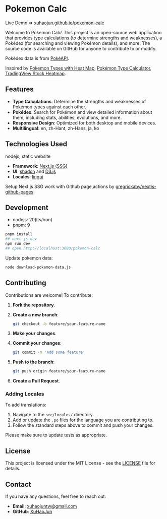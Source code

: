 # Pokemon Calc

Live Demo => [xuhaojun.github.io/pokemon-calc](https://xuhaojun.github.io/pokemon-calc/)

Welcome to Pokemon Calc! This project is an open-source web application that provides type calculations (to determine strengths and weaknesses), a Pokédex (for searching and viewing Pokémon details), and more. The source code is available on GitHub for anyone to contribute to or modify.

Pokédex data is from [PokéAPI](https://pokeapi.co/).

Inspired by [Pokemon Types with Heat Map](https://plotapi.com/docs/pokemon-types-with-heatmap/), [Pokémon Type Calculator](https://www.pkmn.help/more/), [TradingView Stock Heatmap](https://www.tradingview.com/heatmap/stock/).

## Features

- **Type Calculations**: Determine the strengths and weaknesses of Pokémon types against each other.
- **Pokédex**: Search for Pokémon and view detailed information about them, including stats, abilities, evolutions, and more.
- **Responsive Design**: Optimized for both desktop and mobile devices.
- **Multilingual**: en, zh-Hant, zh-Hans, ja, ko

## Technologies Used

nodejs, static website

- **Framework**: [Next.js (SSG)](https://nextjs.org/)
- **UI**: [shadcn](https://shadcn.dev/) and [D3.js](https://d3js.org/)
- **Locales**: [lingui](https://lingui.dev/)

Setup Next.js SSG work with Github page,actions by [gregrickaby/nextjs-github-pages](https://github.com/gregrickaby/nextjs-github-pages)

## Development

- nodejs: 20(lts/iron)
- pnpm: 9

```bash
pnpm install
## next.js dev
npm run dev
## open http://localhost:3000/pokemon-calc
```

Update pokemon data:

```bash
node download-pokemon-data.js
```

## Contributing

Contributions are welcome! To contribute:

1. **Fork the repository**.
2. **Create a new branch**:

   ```bash
   git checkout -b feature/your-feature-name
   ```

3. **Make your changes**.
4. **Commit your changes**:

   ```bash
   git commit -m 'Add some feature'
   ```

5. **Push to the branch**:

   ```bash
   git push origin feature/your-feature-name
   ```

6. **Create a Pull Request**.

### Adding Locales

To add translations:

1. Navigate to the `src/locales/` directory.
2. Add or update the `.po` files for the language you are contributing to.
3. Follow the standard steps above to commit and push your changes.

Please make sure to update tests as appropriate.

## License

This project is licensed under the MIT License - see the [LICENSE](LICENSE) file for details.

## Contact

If you have any questions, feel free to reach out:

- **Email**: <xuhaojuntw@gmail.com>
- **GitHub**: [XuHaoJun](https://github.com/xuhaojun)

